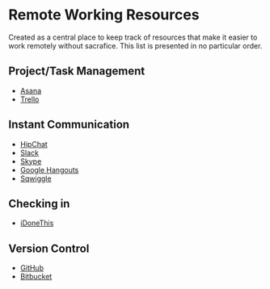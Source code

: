 Remote Working Resources
========================

Created as a central place to keep track of resources that make it easier to work remotely without sacrafice. This list is presented in no particular order.

Project/Task Management
------------------

 - [Asana](https://asana.com/)
 - [Trello](https://trello.com)

Instant Communication
-------------

 - [HipChat](https://www.hipchat.com/)
 - [Slack](https://slack.com/)
 - [Skype](http://www.skype.com/en/)
 - [Google Hangouts](http://www.google.com/hangouts/)
 - [Sqwiggle](https://www.sqwiggle.com/)

Checking in
-----------
 - [iDoneThis](https://idonethis.com/)

Version Control
--------------

 - [GitHub](https://www.github.com)
 - [Bitbucket](https://bitbucket.org/)
